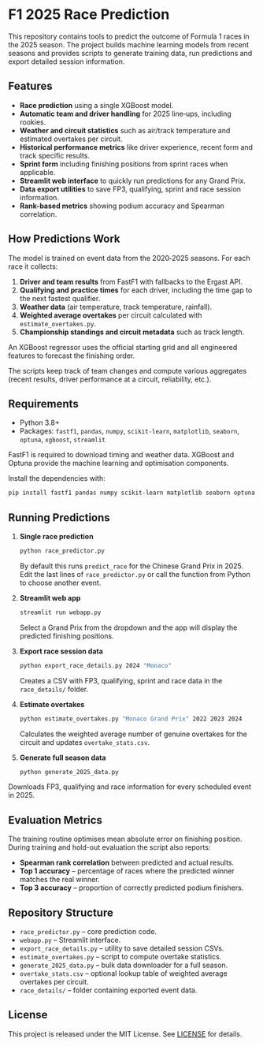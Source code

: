 # F1 2025 Race Prediction

This repository contains tools to predict the outcome of Formula&nbsp;1 races in the 2025 season. The project builds machine learning models from recent seasons and provides scripts to generate training data, run predictions and export detailed session information.

## Features

- **Race prediction** using a single XGBoost model.
- **Automatic team and driver handling** for 2025 line‑ups, including rookies.
- **Weather and circuit statistics** such as air/track temperature and estimated overtakes per circuit.
- **Historical performance metrics** like driver experience, recent form and track specific results.
- **Sprint form** including finishing positions from sprint races when applicable.
- **Streamlit web interface** to quickly run predictions for any Grand Prix.
- **Data export utilities** to save FP3, qualifying, sprint and race session information.
- **Rank-based metrics** showing podium accuracy and Spearman correlation.

## How Predictions Work

The model is trained on event data from the 2020‑2025 seasons. For each race it collects:

1. **Driver and team results** from FastF1 with fallbacks to the Ergast API.
2. **Qualifying and practice times** for each driver, including the time gap to the next fastest qualifier.
3. **Weather data** (air temperature, track temperature, rainfall).
4. **Weighted average overtakes** per circuit calculated with `estimate_overtakes.py`.
5. **Championship standings and circuit metadata** such as track length.

An XGBoost regressor uses the official starting grid and all engineered features to forecast the finishing order.

The scripts keep track of team changes and compute various aggregates (recent results, driver performance at a circuit, reliability, etc.).

## Requirements

- Python 3.8+
- Packages: `fastf1`, `pandas`, `numpy`, `scikit-learn`, `matplotlib`, `seaborn`, `optuna`, `xgboost`, `streamlit`

FastF1 is required to download timing and weather data. XGBoost and Optuna provide the machine learning and optimisation components.

Install the dependencies with:

```bash
pip install fastf1 pandas numpy scikit-learn matplotlib seaborn optuna xgboost streamlit
```

## Running Predictions

1. **Single race prediction**

   ```bash
   python race_predictor.py
   ```

   By default this runs `predict_race` for the Chinese Grand Prix in 2025. Edit the last lines of `race_predictor.py` or call the function from Python to choose another event.

2. **Streamlit web app**

   ```bash
   streamlit run webapp.py
   ```

   Select a Grand Prix from the dropdown and the app will display the predicted finishing positions.

3. **Export race session data**

   ```bash
   python export_race_details.py 2024 "Monaco"
   ```

   Creates a CSV with FP3, qualifying, sprint and race data in the `race_details/` folder.

4. **Estimate overtakes**

   ```bash
   python estimate_overtakes.py "Monaco Grand Prix" 2022 2023 2024
   ```

   Calculates the weighted average number of genuine overtakes for the circuit and updates `overtake_stats.csv`.

5. **Generate full season data**

   ```bash
   python generate_2025_data.py
   ```

Downloads FP3, qualifying and race information for every scheduled event in 2025.

## Evaluation Metrics

The training routine optimises mean absolute error on finishing position.
During training and hold-out evaluation the script also reports:

- **Spearman rank correlation** between predicted and actual results.
- **Top 1 accuracy** – percentage of races where the predicted winner matches the real winner.
- **Top 3 accuracy** – proportion of correctly predicted podium finishers.

## Repository Structure

- `race_predictor.py` – core prediction code.
- `webapp.py` – Streamlit interface.
- `export_race_details.py` – utility to save detailed session CSVs.
- `estimate_overtakes.py` – script to compute overtake statistics.
- `generate_2025_data.py` – bulk data downloader for a full season.
 - `overtake_stats.csv` – optional lookup table of weighted average overtakes per circuit.
- `race_details/` – folder containing exported event data.

## License

This project is released under the MIT License. See [LICENSE](LICENSE) for details.
